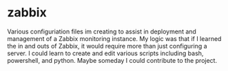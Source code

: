 # zabbix

Various configuriation files im creating to assist in deployment and management of a Zabbix monitoring instance. My logic was that if I learned the in and outs of Zabbix, it would require more than just configuring a server. I could learn to create and edit various scripts including bash, powershell, and python. Maybe someday I could contribute to the project.
